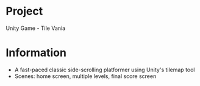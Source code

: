 # Project
Unity Game - Tile Vania
# Information
- A fast-paced classic side-scrolling platformer using Unity's tilemap tool
- Scenes: home screen, multiple levels, final score screen

